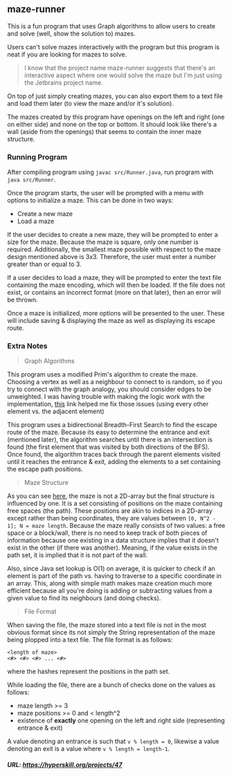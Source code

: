 ## maze-runner

This is a fun program that uses Graph algorithms to allow users to create and solve (well, show the solution to) mazes.

Users can't solve mazes interactively with the program but this program is neat if you are looking for mazes to solve.

> I know that the project name maze-runner suggests that there's an interactive aspect where one would solve the maze but I'm just using the Jetbrains project name.

On top of just simply creating mazes, you can also export them to a text file and load them later (to view the maze and/or it's solution).

The mazes created by this program have openings on the left and right (one on either side) and none on the top or bottom. It should look like there's a wall (aside from the openings) that seems to contain the inner maze structure.

### Running Program

After compiling program using `javac src/Runner.java`, run program with `java src/Runner`.

Once the program starts, the user will be prompted with a menu with options to initialize a maze.
This can be done in two ways:
- Create a new maze
- Load a maze

If the user decides to create a new maze, they will be prompted to enter a size for the maze. Because the maze is square, only one number is required.
Additionally, the smallest maze possible with respect to the maze design mentioned above is 3x3. Therefore, the user must enter a number greater than or equal to 3.

If a user decides to load a maze, they will be prompted to enter the text file containing the maze encoding, which will then be loaded. If the file does not exist, or contains an incorrect format (more on that later), then an error will be thrown.

Once a maze is initialized, more options will be presented to the user. These will include saving & displaying the maze as well as displaying its escape route.

### Extra Notes

> Graph Algorithms

This program uses a modified Prim's algorithm to create the maze.
Choosing a vertex as well as a neighbour to connect to is random, so if you try to connect with the graph analogy, you should consider edges to be unweighted.
I was having trouble with making the logic work with the implementation, [this](https://stackoverflow.com/a/29758926) link helped me fix those issues (using every other element vs. the adjacent element)

This program uses a bidirectional Breadth-First Search to find the escape route of the maze.
Because its easy to determine the entrance and exit (mentioned later), the algorithm searches until there is an intersection is found (the first element that was visited by both directions of the BFS). Once found, the algorithm traces back through the parent elements visited until it reaches the entrance & exit, adding the elements to a set containing the escape path positions.

> Maze Structure

As you can see [here](maze-runner/src/maze/MazeGenerator.java), the maze is not a 2D-array but the final structure is influenced by one. It is a set consisting of positions on the maze containing free spaces (the path). These positions are akin to indices in a 2D-array except rather than being coordinates, they are values between `[0, N^2 - 1]; N = maze length`. Because the maze really consists of two values: a free space or a block/wall, there is no need to keep track of both pieces of information because one existing in a data structure implies that it doesn't exist in the other (if there was another). Meaning, if the value exists in the path set, it is implied that it is not part of the wall.

Also, since Java set lookup is O(1) on average, it is quicker to check if an element is part of the path vs. having to traverse to a specific coordinate in an array.
This, along with simple math makes maze creation much more efficient because all you're doing is adding or subtracting values from a given value to find its neighbours (and doing checks).

> File Format

When saving the file, the maze stored into a text file is not in the most obvious format since its not simply the String representation of the maze being plopped into a text file.
The file format is as follows:
```
<length of maze>
<#> <#> <#> ... <#>
```
where the hashes represent the positions in the path set.

While loading the file, there are a bunch of checks done on the values as follows:
- maze length >= 3
- maze positions >= 0 and < length^2
- existence of **exactly** one opening on the left and right side (representing entrance & exit)

A value denoting an entrance is such that `v % length = 0`, likewise a value denoting an exit is a value where `v % length = length-1`.

##### URL: https://hyperskill.org/projects/47
